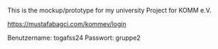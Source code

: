 This is the mockup/prototype for my university Project for KOMM e.V.

https://mustafabagci.com/kommev/login

Benutzername: togafss24
Passwort: gruppe2
